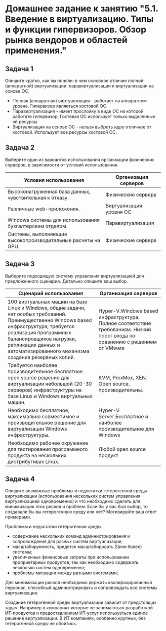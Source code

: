 
# Домашнее задание к занятию "5.1. Введение в виртуализацию. Типы и функции гипервизоров. Обзор рынка вендоров и областей применения."


## Задача 1

Опишите кратко, как вы поняли: в чем основное отличие полной (аппаратной) виртуализации, паравиртуализации и виртуализации на основе ОС.

- Полная (аппаратная) виртуализация - работает на аппаратном уровне. Гипервизор являеться хостовой ОС.
- Паравиртуализация - имеет прослойку в виде ОС на которой работате гипервизор. Гостевая ОС использует только выделенные ей ресурсы.
- Виртуализация на основе ОС - нельзя выброть ядро отличное от хостовой. Использует все ресурсы хостовой ОС. 

## Задача 2

Выберите один из вариантов использования организации физических серверов, в зависимости от условий использования.

|Условия использования|Организация серверов|
|--------|----------|
| Высоконагруженная база данных, чувствительная к отказу. | Физические сервера |
| Различные web-приложения. | Виртуализация уровня ОС|
| Windows системы для использования бухгалтерским отделом. | Паравиртуализация|
| Системы, выполняющие высокопроизводительные расчеты на GPU.| Физические сервера |


## Задача 3

Выберите подходящую систему управления виртуализацией для предложенного сценария. Детально опишите ваш выбор.

|Сценарий использования|Организация серверов|
|--------|----------|
|100 виртуальных машин на базе Linux и Windows, общие задачи, нет особых требований. Преимущественно Windows based инфраструктура, требуется реализация программных балансировщиков нагрузки, репликации данных и автоматизированного механизма создания резервных копий.|Hyper-V.Windows based инфраструктура. Полное соответствие требованиям. Низкий порог входа по сравнению с решением от VMware|
|Требуется наиболее производительное бесплатное open source решение для виртуализации небольшой (20-30 серверов) инфраструктуры на базе Linux и Windows виртуальных машин.|KVM, ProxMox, XEN. Open source, производительны.|
|Необходимо бесплатное, максимально совместимое и производительное решение для виртуализации Windows инфраструктуры.| Hyper-V Server.Бесплатное и наиболее производительное для Windows|
|Необходимо рабочее окружение для тестирования программного продукта на нескольких дистрибутивах Linux.|Любой open source продукт|
## Задача 4

Опишите возможные проблемы и недостатки гетерогенной среды виртуализации (использования нескольких систем управления виртуализацией одновременно)
 и что необходимо сделать для минимизации этих рисков и проблем. Если бы у вас был выбор, то создавали бы вы гетерогенную среду или нет? Мотивируйте ваш ответ примерами.

 Проблемы и недостатки гетерогенной среды:
 
 - содержание нескольких команд администрирования и сопровождения для разных систем виртуализации; 
 - масштабируемость, придется масштабировать 2(или более) системы; 
 - увеличенные финансовые затраты при использовании проприетарных продуктов, так как необходимо содержать несколько систем одновременно;
 - проблемы миграции между разными системами;
	   
 Для минимизации рисков необходимо держать квалифицированный персонал, способный администрировать и сопровождать все системы виртуализации. 
 
 
Создание гетерогенной среды виртуализации зависит от предстоящих задач. Например в компаниях которые не занимаються разработкой ИТ-продуктов и предоставлением ИТ-услуг используеться единое решение виртуализации.
В ИТ компаниях, особенно крупных, без гетерогенной среды не обойтись.
      
